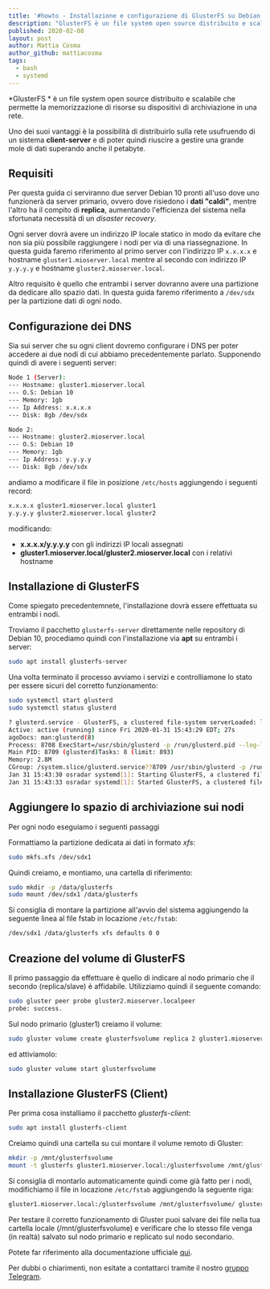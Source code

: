 ```yaml
---
title: '#howto - Installazione e configurazione di GlusterFS su Debian 10'
description: "GlusterFS è un file system open source distribuito e scalabile che permette la memorizzazione di risorse su dispositivi di archiviazione.."
published: 2020-02-08
layout: post
author: Mattia Cosma
author_github: mattiacosma
tags:
  - bash  
  - systemd  
---
```

*GlusterFS * è un file system open source distribuito e scalabile che permette la memorizzazione di risorse su dispositivi di archiviazione in una rete.

Uno dei suoi vantaggi è la possibilità di distribuirlo sulla rete usufruendo di un sistema **client-server** e di poter quindi riuscire a gestire una grande mole di dati superando anche il petabyte.

## Requisiti
Per questa guida ci serviranno due server Debian 10 pronti all'uso dove uno funzionerà da server primario, ovvero dove risiedono i **dati "caldi"**, mentre l'altro ha il compito di **replica**, aumentando l'efficienza del sistema nella sfortunata necessità di un *disaster recovery*.

Ogni server dovrà avere un indirizzo IP locale statico in modo da evitare che non sia più possibile raggiungere i nodi per via di una riassegnazione. In questa guida faremo riferimento al primo server con l'indirizzo IP `x.x.x.x` e hostname `gluster1.mioserver.local` mentre al secondo con indirizzo IP `y.y.y.y` e hostname `gluster2.mioserver.local`.

Altro requisito è quello che entrambi i server dovranno avere una partizione da dedicare allo spazio dati. In questa guida faremo riferimento a `/dev/sdx` per la partizione dati di ogni nodo.

## Configurazione dei DNS
Sia sui server che su ogni client dovremo configurare i DNS per poter accedere ai due nodi di cui abbiamo precedentemente parlato. Supponendo quindi di avere i seguenti server:

```bash
Node 1 (Server):    
--- Hostname: gluster1.mioserver.local    
--- O.S: Debian 10    
--- Memory: 1gb    
--- Ip Address: x.x.x.x    
--- Disk: 8gb /dev/sdx

Node 2:    
--- Hostname: gluster2.mioserver.local    
--- O.S: Debian 10    
--- Memory: 1gb    
--- Ip Address: y.y.y.y    
--- Disk: 8gb /dev/sdx

```
andiamo a modificare il file in posizione `/etc/hosts` aggiungendo i seguenti record:

```bash
x.x.x.x gluster1.mioserver.local gluster1
y.y.y.y gluster2.mioserver.local gluster2
```

modificando:
- **x.x.x.x/y.y.y.y** con gli indirizzi IP locali assegnati
- **gluster1.mioserver.local/gluster2.mioserver.local** con i relativi hostname

## Installazione di GlusterFS
Come spiegato precedentemnete, l'installazione dovrà essere effettuata su entrambi i nodi.

Troviamo il pacchetto `glusterfs-server` direttamente nelle repository di Debian 10, procediamo quindi con l'installazione via **apt** su entrambi i server:

```bash
sudo apt install glusterfs-server
```

Una volta terminato il processo avviamo i servizi e controlliamone lo stato per essere sicuri del corretto funzionamento:

```bash
sudo systemctl start glusterd
sudo systemctl status glusterd

? glusterd.service - GlusterFS, a clustered file-system serverLoaded: loaded (/lib/systemd/system/glusterd.service; disabled; vendor preset: enabled)
Active: active (running) since Fri 2020-01-31 15:43:29 EDT; 27s
agoDocs: man:glusterd(8)
Process: 8708 ExecStart=/usr/sbin/glusterd -p /run/glusterd.pid --log-level $LOG_LEVEL $GLUSTERD_OPTIONS (code=exited, status=0/SUCCESS)
Main PID: 8709 (glusterd)Tasks: 8 (limit: 893)
Memory: 2.8M
CGroup: /system.slice/glusterd.service??8709 /usr/sbin/glusterd -p /run/glusterd.pid --log-level INFO
Jan 31 15:43:30 osradar systemd[1]: Starting GlusterFS, a clustered file-system server...
Jan 31 15:43:33 osradar systemd[1]: Started GlusterFS, a clustered file-system server.
```

## Aggiungere lo spazio di archiviazione sui nodi
Per ogni nodo eseguiamo i seguenti passaggi

Formattiamo la partizione dedicata ai dati in formato *xfs*:
```bash
sudo mkfs.xfs /dev/sdx1
```

Quindi creiamo, e montiamo, una cartella di riferimento:
```bash
sudo mkdir -p /data/glusterfs
sudo mount /dev/sdx1 /data/glusterfs
```

Si consiglia di montare la partizione all'avvio del sistema aggiungendo la seguente linea al file fstab in locazione `/etc/fstab`:
```bash
/dev/sdx1 /data/glusterfs xfs defaults 0 0
```

## Creazione del volume di GlusterFS
Il primo passaggio da effettuare è quello di indicare al nodo primario che il secondo (replica/slave) è affidabile. Utilizziamo quindi il seguente comando:

```bash
sudo gluster peer probe gluster2.mioserver.localpeer
probe: success.
```

Sul nodo primario (gluster1) creiamo il volume:

```bash
sudo gluster volume create glusterfsvolume replica 2 gluster1.mioserver.local:/data/glusterfs gluster2.mioserver.local:/data/glusterfs
```

ed attiviamolo:

```bash
sudo gluster volume start glusterfsvolume
```

## Installazione GlusterFS (Client)
Per prima cosa installiamo il pacchetto *glusterfs-client*:

```bash
sudo apt install glusterfs-client
```

Creiamo quindi una cartella su cui montare il volume remoto di Gluster:

```bash
mkdir -p /mnt/glusterfsvolume
mount -t glusterfs gluster1.mioserver.local:/glusterfsvolume /mnt/glusterfsvolume
```

Si consiglia di montarlo automaticamente quindi come già fatto per i nodi, modifichiamo il file in locazione `/etc/fstab` aggiungendo la seguente riga:

```bash
gluster1.mioserver.local:/glusterfsvolume /mnt/glusterfsvolume/ glusterfs  defaults,_netdev 0 0
```

Per testare il corretto funzionamento di Gluster puoi salvare dei file nella tua cartella locale (/mnt/glusterfsvolume) e verificare che lo stesso file venga (in realtà) salvato sul nodo primario e replicato sul nodo secondario.

Potete far riferimento alla documentazione ufficiale [qui](https://docs.gluster.org/en/latest/).

Per dubbi o chiarimenti, non esitate a contattarci tramite il nostro [gruppo Telegram](https://t.me/linuxpeople).